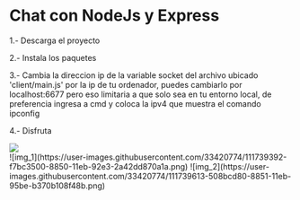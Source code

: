 <h1>Chat con NodeJs y Express</h1>
<section>
  <p>1.- Descarga el proyecto</p>
  <p>2.- Instala los paquetes</p>
  <p>3.- Cambia la direccion ip de la variable socket del archivo ubicado 'client/main.js' por la ip de tu ordenador, puedes cambiarlo por localhost:6677 pero eso limitaria a que solo sea en tu entorno local, de preferencia ingresa a cmd y coloca la ipv4 que muestra el comando ipconfig</p>
  <p>4.- Disfruta</p>
  <img src="https://user-images.githubusercontent.com/33420774/111739392-f7bc3500-8850-11eb-92e3-2a42dd870a1a.png">
</section>
![img_1](https://user-images.githubusercontent.com/33420774/111739392-f7bc3500-8850-11eb-92e3-2a42dd870a1a.png)
![img_2](https://user-images.githubusercontent.com/33420774/111739613-508bcd80-8851-11eb-95be-b370b108f48b.png)
